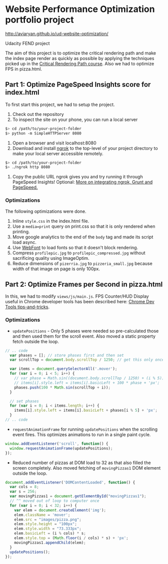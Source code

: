 # Website Performance Optimization portfolio project

http://aviaryan.github.io/ud-website-optimization/

Udacity FEND project

The aim of this project is to optimize the critical rendering path and make the index page render as quickly as possible by applying the techniques picked up in the [Critical Rendering Path course](https://www.udacity.com/course/ud884).
Also we had to optimize FPS in pizza.html.


## Part 1: Optimize PageSpeed Insights score for index.html

To first start this project, we had to setup the project.

1. Check out the repository
1. To inspect the site on your phone, you can run a local server

  ```bash
  $> cd /path/to/your-project-folder
  $> python -m SimpleHTTPServer 8080
  ```

1. Open a browser and visit localhost:8080
1. Download and install [ngrok](https://ngrok.com/) to the top-level of your project directory to make your local server accessible remotely.

  ``` bash
  $> cd /path/to/your-project-folder
  $> ./ngrok http 8080
  ```

1. Copy the public URL ngrok gives you and try running it through PageSpeed Insights! Optional: [More on integrating ngrok, Grunt and PageSpeed.](http://www.jamescryer.com/2014/06/12/grunt-pagespeed-and-ngrok-locally-testing/)

### Optimizations

The following optimizations were done.

1. Inline `style.css` in the index.html file.
2. Use a `media=print` query on print.css so that it is only rendered when printing.
3. Move google analytics to the end of the `body` tag and made its script load async.
4. Use [WebFont](https://github.com/typekit/webfontloader) to load fonts so that it doesn't block rendering.
5. Compress `profilepic.jpg` to `profilepic_compressed.jpg` without sacrificing quality using ImageOptim.
6. Reduce dimensions of `pizerria.jpg` to `pizzeria_small.jpg` because width of that image on page is only 100px.


## Part 2: Optimize Frames per Second in pizza.html

In this, we had to modify `views/js/main.js`. FPS Counter/HUD Display useful in Chrome developer tools has been described here: [Chrome Dev Tools tips-and-tricks](https://developer.chrome.com/devtools/docs/tips-and-tricks).

### Optimizations

* `updatePositions` - Only 5 phases were needed so pre-calculated those and then used them for the scroll event. Also moved a static property fetch outside the loop.

```js
// .. code
  var phases = []; // store phases first and then set
  var scrollTop = document.body.scrollTop / 1250; // get this only once, var reuse

  var items = document.querySelectorAll('.mover');
  for (var i = 0; i < 5; i++) {
    // var phase = Math.sin((document.body.scrollTop / 1250) + (i % 5));
    // items[i].style.left = items[i].basicLeft + 100 * phase + 'px';
    phases.push(100 * Math.sin(scrollTop + i));
  }

  // set phases
  for (var i = 0; i < items.length; i++) {
    items[i].style.left = items[i].basicLeft + phases[i % 5] + 'px';
  }
// .. code
```

* `requestAnimationFrame` for running `updatePositions` when the scrolling event fires. This optimizes animations to run in a single paint cycle.

```js
window.addEventListener('scroll', function() {
  window.requestAnimationFrame(updatePositions);
});
```

* Reduced number of pizzas at DOM load to 32 as that also filled the screen completely. Also moved fetching of `movingPizzas1` DOM element outside the loop.

```js
document.addEventListener('DOMContentLoaded', function() {
  var cols = 8;
  var s = 256;
  var movingPizzas1 = document.getElementById("movingPizzas1");
  // ^^ moved out of loop to computer once
  for (var i = 0; i < 32; i++) {
    var elem = document.createElement('img');
    elem.className = 'mover';
    elem.src = "images/pizza.png";
    elem.style.height = "100px";
    elem.style.width = "73.333px";
    elem.basicLeft = (i % cols) * s;
    elem.style.top = (Math.floor(i / cols) * s) + 'px';
    movingPizzas1.appendChild(elem);
  }
  updatePositions();
});
```


